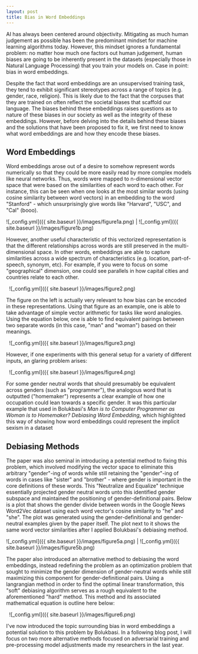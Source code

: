```yaml
---
layout: post
title: Bias in Word Embeddings
---
```

AI has always been centered around objectivity. Mitigating as much human judgement as possible has been the predominant mindset for machine learning algorithms today. However, this mindset ignores a fundamental problem: no matter how much one factors out human judgement, human biases are going to be inherently present in the datasets (especially those in Natural Language Processing) that you train your models on. Case in point: bias in word embeddings. 

Despite the fact that word embeddings are an unsupervised training task, they tend to exhibit significant stereotypes across a range of topics (e.g. gender, race, religion). This is likely due to the fact that the corpuses that they are trained on often reflect the societal biases that scaffold our language. The biases behind these embeddings raises questions as to nature of these biases in our society as well as the integrity of these embeddings. However, before delving into the details behind these biases and the solutions that have been proposed to fix it, we first need to know what word embeddings are and how they encode these biases.
   
   
## Word Embeddings
Word embeddings arose out of a desire to somehow represent words numerically so that they could be more easily read by more complex models like neural networks. Thus, words were mapped to n-dimensional vector space that were based on the similarities of each word to each other. For instance, this can be seen when one looks at the most similar words (using cosine similarity between word vectors) in an embedding to the word "Stanford" - which unsurprisingly give words like "Harvard", "USC", and "Cal" (booo).

![_config.yml]({{ site.baseurl }}/images/figure1a.png) | ![_config.yml]({{ site.baseurl }}/images/figure1b.png)

However, another useful characteristic of this vectorized representation is that the different relationships across words are still preserved in the multi-dimensional space. In other words, embeddings are able to capture similarities across a wide spectrum of characteristics (e.g. location, part-of-speech, synonym, etc). For example, if you were to focus on some "geographical" dimension, one could see parallels in how capital cities and countries relate to each other.

&nbsp;
![_config.yml]({{ site.baseurl }}/images/figure2.png)
 &nbsp;
 
The figure on the left is actually very relevant to how bias can be encoded in these representations. Using that figure as an example, one is able to take advantage of simple vector arithmetic for tasks like word analogies. Using the equation below, one is able to find equivalent pairings between two separate words (in this case, "man" and "woman") based on their meanings.

&nbsp;
![_config.yml]({{ site.baseurl }}/images/figure3.png)
&nbsp;

However, if one experiments with this general setup for a variety of different inputs, an glaring problem arises:
 
 &nbsp;
![_config.yml]({{ site.baseurl }}/images/figure4.png)
&nbsp;
 
For some gender neutral words that should presumably be equivalent across genders (such as "programmer"), the analogous word that is outputted ("homemaker") represents a clear example of how one occupation could lean towards a specific gender. It was this particular example that used in Bolukbasi's _Man is to Computer Programmer as Woman is to Homemaker?  Debiasing  Word  Embedding_, which highlighted this way of showing how word embeddings could represent the implicit sexism in a dataset
 
 
## Debiasing Methods
The paper was also seminal in introducing a potential method to fixing this problem, which involved modifying the vector space to eliminate this arbitrary "gender"-ing of words while still retaining the "gender"-ing of words in cases like "sister" and "brother" - where gender is important in the core definitions of these words. This "Neutralize and Equalize" technique essentially projected gender neutral words unto this identified gender subspace and maintained the positioning of gender-definitional pairs. Below is a plot that shows the gender divide between words in the Google News Word2Vec dataset using each word vector's cosine similarity to "he" and "she". The plot was generated using the gender-definitional and gender-neutral examples given by the paper itself. The plot next to it shows the same word vector similarities after I applied Bolukbasi's debiasing method.

![_config.yml]({{ site.baseurl }}/images/figure5a.png) | ![_config.yml]({{ site.baseurl }}/images/figure5b.png)
 
The paper also introduced an alternative method to debiasing the word embeddings, instead redefining the problem as an optimization problem that sought to minimize the gender dimension of gender-neutral words while still maximizing this component for gender-definitional pairs. Using a langrangian method in order to find the optimal linear transformation, this "soft" debiasing algorithm serves as a rough equivalent to the aforementioned "hard" method. This method and its associated mathematical equation is outline here below:
 
 &nbsp;
![_config.yml]({{ site.baseurl }}/images/figure6.png)
 &nbsp;
 
I've now introduced the topic surrounding bias in word embeddings a potential solution to this problem by Bolukbasi. In a following blog post, I will focus on two more alternative methods focused on adversarial training and pre-processing model adjustments made my researchers in the last year. 
